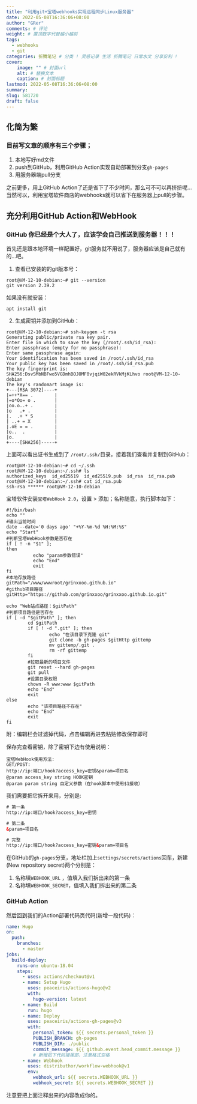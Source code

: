 ```yaml
---
title: "利用git+宝塔webhooks实现远程同步Linux服务器"
date: 2022-05-08T16:36:06+08:00
author: "GRer"
comments: # 评论
weight: # 置顶数字代替越小越前
tags:
  - webhooks
  - git
categories: 折腾笔记 # 分类 ! 灵感记录 生活 折腾笔记 日常水文 分享安利 !
cover:
    image: "" # 封面url
    alt: # 替换文本
    caption: # 封面标题
lastmod: 2022-05-08T16:36:06+08:00
summary: 
slug: 581720
draft: false
---
```


## 化简为繁

### 目前写文章的顺序有三个步骤；

1. 本地写好md文件
2. push到GitHub，利用GitHub Action实现自动部署到分支`gh-pages`
3. 用服务器端pull分支

之前更多，用上GitHub Action了还是省下了不少时间，那么可不可以再挤挤呢...当然可以，利用宝塔软件商店的webhooks就可以省下在服务器上pull的步骤。

## 充分利用GitHub Action和WebHook

### GitHub 你已经是个大人了，应该学会自己推送到服务器！！！
首先还是跟本地环境一样配置好，git服务就不用说了，服务器应该是自己就有的...吧。

1. 查看已安装的的git版本号：
```
root@VM-12-10-debian:~# git --version
git version 2.39.2
```

如果没有就安装：
```
apt install git
```

2. 生成密钥并添加到GitHub：
```
root@VM-12-10-debian:~# ssh-keygen -t rsa
Generating public/private rsa key pair.
Enter file in which to save the key (/root/.ssh/id_rsa): 
Enter passphrase (empty for no passphrase): 
Enter same passphrase again: 
Your identification has been saved in /root/.ssh/id_rsa
Your public key has been saved in /root/.ssh/id_rsa.pub
The key fingerprint is:
SHA256:DsvSMbNBFwo5VGDmhBOJOMF0vjqiW02ekRVkMjKLhvo root@VM-12-10-debian
The key's randomart image is:
+---[RSA 3072]----+
|=++*X== .        |
|=o*Oo= o .       |
|oo.o..+ .        |
|o   .+ .         |
|.  .+ * S        |
| ..+ = X         |
|.oE = = .        |
|o..  .           |
|o.               |
+----[SHA256]-----+
```

上面可以看出证书生成到了 `/root/.ssh/`目录，接着我们查看并复制到GitHub：
```
root@VM-12-10-debian:~# cd ~/.ssh
root@VM-12-10-debian:~/.ssh# ls
authorized_keys  id_ed25519  id_ed25519.pub  id_rsa  id_rsa.pub
root@VM-12-10-debian:~/.ssh# cat id_rsa.pub
ssh-rsa ****** root@VM-12-10-debian
```

宝塔软件安装`宝塔WebHook 2.0`，设置 > 添加；名称随意，执行脚本如下：

```shell
#!/bin/bash
echo ""
#输出当前时间
date --date='0 days ago' "+%Y-%m-%d %H:%M:%S"
echo "Start"
#判断宝塔WebHook参数是否存在
if [ ! -n "$1" ];
then 
          echo "param参数错误"
          echo "End"
          exit
fi
#本地存放路径
gitPath="/www/wwwroot/grinxxoo.github.io"
#github项目路径
gitHttp="https://github.com/grinxxoo/grinxxoo.github.io.git"

echo "Web站点路径：$gitPath"
#判断项目路径是否存在
if [ -d "$gitPath" ]; then
        cd $gitPath
        if [ ! -d ".git" ]; then
                echo "在该目录下克隆 git"
                git clone -b gh-pages $gitHttp gittemp
                mv gittemp/.git .
                rm -rf gittemp
        fi
        #拉取最新的项目文件
        git reset --hard gh-pages
        git pull
        #设置目录权限
        chown -R www:www $gitPath
        echo "End"
        exit
else
        echo "该项目路径不存在"
        echo "End"
        exit
fi
```

附：编辑栏会过滤掉代码，点击编辑再进去粘贴修改保存即可

保存完查看密钥，除了密钥下边有使用说明：

```
宝塔WebHook使用方法:
GET/POST:
http://ip:端口/hook?access_key=密钥&param=项目名
@param access_key string HOOK密钥
@param param string 自定义参数（在hook脚本中使用$1接收）
```

我们需要把它拆开来用，分别是:

```html
# 第一条
http://ip:端口/hook?access_key=密钥

# 第二条
&param=项目名

# 完整
http://ip:端口/hook?access_key=密钥&param=项目名
```

在GitHub的`gh-pages`分支，地址栏加上`settings/secrets/actions`回车，新建(New repository secret)两个分别是：

1. 名称填`WEBHOOK_URL` ，值填入我们拆出来的第一条
2. 名称填`WEBHOOK_SECRET`，值填入我们拆出来的第二条

### GitHub Action

然后回到我们的Action部署代码页代码(新增一段代码)：

```yaml
name: Hugo
on:
  push:
    branches:
      - master
jobs:
  build-deploy:
    runs-on: ubuntu-18.04
    steps:
      - uses: actions/checkout@v1
      - name: Setup Hugo
        uses: peaceiris/actions-hugo@v2
        with:
          hugo-version: latest
      - name: Build 
        run: hugo
      - name: Deploy
        uses: peaceiris/actions-gh-pages@v3
        with:
          personal_token: ${{ secrets.personal_token }}
          PUBLISH_BRANCH: gh-pages
          PUBLISH_DIR: ./public
          commit_message: ${{ github.event.head_commit.message }}
          # 新增如下代码接尾部，注意格式空格
      - name: Webhook
        uses: distributhor/workflow-webhook@v1
        env:
          webhook_url: ${{ secrets.WEBHOOK_URL }}
          webhook_secret: ${{ secrets.WEBHOOK_SECRET }}
```

注意要把上面注释出来的内容改成你的。

